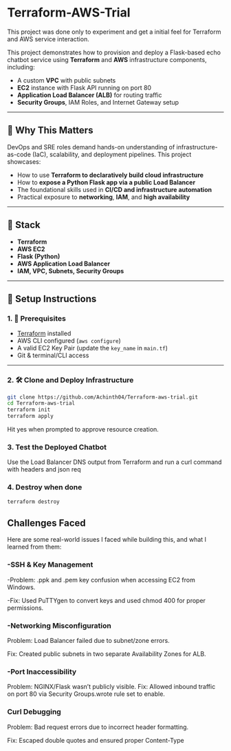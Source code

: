 
# Terraform-AWS-Trial 
This project was done only to  experiment and get a initial feel for Terraform and AWS service interaction. 

This project demonstrates how to provision and deploy a Flask-based echo chatbot service using **Terraform** and **AWS** infrastructure components, including:

- A custom **VPC** with public subnets
- **EC2** instance with Flask API running on port 80
- **Application Load Balancer (ALB)** for routing traffic
- **Security Groups**, IAM Roles, and Internet Gateway setup

---

## 🌟 Why This Matters

DevOps and SRE roles demand hands-on understanding of infrastructure-as-code (IaC), scalability, and deployment pipelines. This project showcases:

- How to use **Terraform to declaratively build cloud infrastructure**
- How to **expose a Python Flask app via a public Load Balancer**
- The foundational skills used in **CI/CD and infrastructure automation**
- Practical exposure to **networking**, **IAM**, and **high availability**

---

## 🧰 Stack

- **Terraform**
- **AWS EC2**
- **Flask (Python)**
- **AWS Application Load Balancer**
- **IAM, VPC, Subnets, Security Groups**

---

## 🔧 Setup Instructions

### 1. 🔑 Prerequisites

- [Terraform](https://www.terraform.io/downloads) installed
- AWS CLI configured (`aws configure`)
- A valid EC2 Key Pair (update the `key_name` in `main.tf`)
- Git & terminal/CLI access

---

### 2. 🛠 Clone and Deploy Infrastructure


```bash
git clone https://github.com/Achinth04/Terraform-aws-trial.git
cd Terraform-aws-trial
terraform init
terraform apply
```
Hit yes when prompted to approve resource creation.

### 3. Test the Deployed Chatbot
Use the Load Balancer DNS output from Terraform and run a curl command with headers and json req

### 4. Destroy when done
```bash
terraform destroy
```

## Challenges Faced
Here are some real-world issues I faced while building this, and what I learned from them:

### -SSH & Key Management
-Problem: .ppk and .pem key confusion when accessing EC2 from Windows.

-Fix: Used PuTTYgen to convert keys and used chmod 400 for proper permissions.

### -Networking Misconfiguration
Problem: Load Balancer failed due to subnet/zone errors.

Fix: Created public subnets in two separate Availability Zones for ALB.
### -Port Inaccessibility
Problem: NGINX/Flask wasn’t publicly visible.
Fix: Allowed inbound traffic on port 80 via Security Groups.wrote rule set to enable.

###  Curl Debugging
Problem: Bad request errors due to incorrect header formatting.

Fix: Escaped double quotes and ensured proper Content-Type

